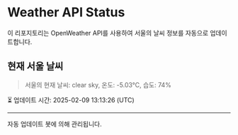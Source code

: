 
# Weather API Status

이 리포지토리는 OpenWeather API를 사용하여 서울의 날씨 정보를 자동으로 업데이트합니다.

## 현재 서울 날씨
> 서울의 현재 날씨: clear sky, 온도: -5.03°C, 습도: 74%

⏳ 업데이트 시간: 2025-02-09 13:13:26 (UTC)

---
자동 업데이트 봇에 의해 관리됩니다.
